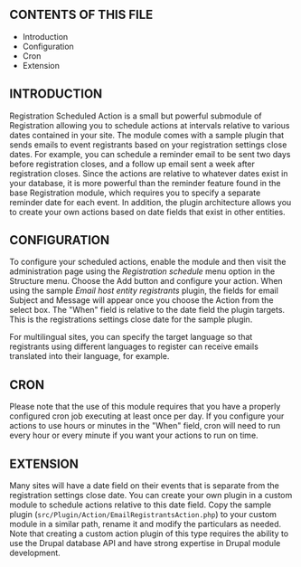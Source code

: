 CONTENTS OF THIS FILE
---------------------

 * Introduction
 * Configuration
 * Cron
 * Extension


INTRODUCTION
------------

Registration Scheduled Action is a small but powerful submodule of Registration allowing you to schedule actions at intervals relative to various dates contained in your site. The module comes with a sample plugin that sends emails to event registrants based on your registration settings close dates. For example, you can schedule a reminder email to be sent two days before registration closes, and a follow up email sent a week after registration closes. Since the actions are relative to whatever dates exist in your database, it is more powerful than the reminder feature found in the base Registration module, which requires you to specify a separate reminder date for each event. In addition, the plugin architecture allows you to create your own actions based on date fields that exist in other entities.


CONFIGURATION
-------------

To configure your scheduled actions, enable the module and then visit the administration page using the *Registration schedule* menu option in the Structure menu. Choose the Add button and configure your action. When using the sample *Email host entity registrants* plugin, the fields for email Subject and Message will appear once you choose the Action from the select box. The "When" field is relative to the date field the plugin targets. This is the registrations settings close date for the sample plugin.

For multilingual sites, you can specify the target language so that registrants using different languages to register can receive emails translated into their language, for example.

CRON
-------------

Please note that the use of this module requires that you have a properly configured cron job executing at least once per day. If you configure your actions to use hours or minutes in the "When" field, cron will need to run every hour or every minute if you want your actions to run on time.

EXTENSION
-------------

Many sites will have a date field on their events that is separate from the registration settings close date. You can create your own plugin in a custom module to schedule actions relative to this date field. Copy the sample plugin (`src/Plugin/Action/EmailRegistrantsAction.php`) to your custom module in a similar path, rename it and modify the particulars as needed. Note that creating a custom action plugin of this type requires the ability to use the Drupal database API and have strong expertise in Drupal module development.